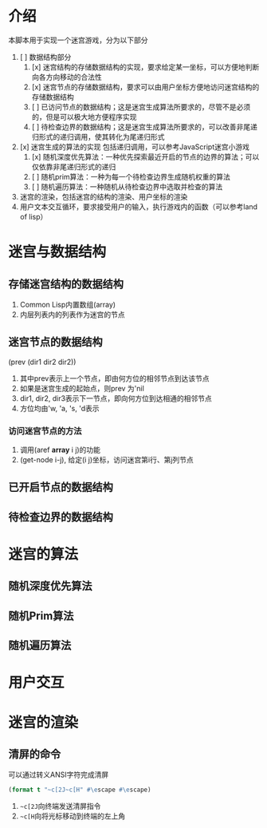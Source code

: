 # 介绍
本脚本用于实现一个迷宫游戏，分为以下部分
1. [ ] 数据结构部分
   1. [x] 迷宫结构的存储数据结构的实现，要求给定某一坐标，可以方便地判断向各方向移动的合法性
   2. [x] 迷宫节点的存储数据结构，要求可以由用户坐标方便地访问迷宫结构的存储数据结构
   3. [ ] 已访问节点的数据结构；这是迷宫生成算法所要求的，尽管不是必须的，但是可以极大地方便程序实现
   4. [ ] 待检查边界的数据结构；这是迷宫生成算法所要求的，可以改善非尾递归形式的递归调用，使其转化为尾递归形式
2. [x] 迷宫生成的算法的实现
   包括递归调用，可以参考JavaScript迷宫小游戏
   1. [x] 随机深度优先算法：一种优先探索最近开启的节点的边界的算法；可以仅依靠非尾递归形式的递归
   2. [ ] 随机prim算法：一种为每一个待检查边界生成随机权重的算法
   3. [ ] 随机遍历算法：一种随机从待检查边界中选取并检查的算法
3. 迷宫的渲染，包括迷宫的结构的渲染、用户坐标的渲染
4. 用户文本交互循环，要求接受用户的输入，执行游戏内的函数（可以参考land of lisp）

# 迷宫与数据结构
## 存储迷宫结构的数据结构
1. Common Lisp内置数组(array)
2. 内层列表内的列表作为迷宫的节点

## 迷宫节点的数据结构
(prev (dir1 dir2 dir2))
1. 其中prev表示上一个节点，即由何方位的相邻节点到达该节点
2. 如果是迷宫生成的起始点，则prev 为'nil
3. dir1, dir2, dir3表示下一节点，即向何方位到达相通的相邻节点
4. 方位均由'w, 'a, 's, 'd表示

### 访问迷宫节点的方法
1. 调用(aref **array** i j)的功能
2. (get-node i-j), 给定(i j)坐标，访问迷宫第i行、第j列节点

## 已开启节点的数据结构

## 待检查边界的数据结构

# 迷宫的算法
## 随机深度优先算法

## 随机Prim算法

## 随机遍历算法

# 用户交互

# 迷宫的渲染
## 清屏的命令
可以通过转义ANSI字符完成清屏
```lisp
(format t "~c[2J~c[H" #\escape #\escape)
```
1. `~c[2J`向终端发送清屏指令
2. `~c[H`向将光标移动到终端的左上角

